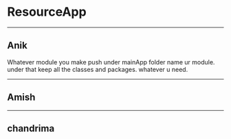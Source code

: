 # ResourceApp

----------------------
Anik 
----------------------
Whatever module you make push under mainApp folder 
name ur module. under that keep all the classes and packages. whatever u need.

-------------------------------
Amish
-----------------------------


--------------------------
chandrima
--------------------------

